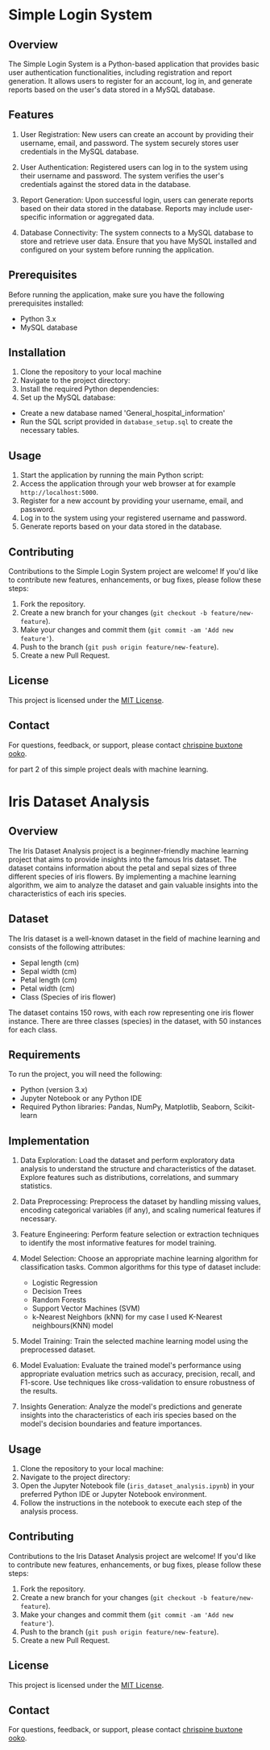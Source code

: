 # Simple Login System

## Overview

The Simple Login System is a Python-based application that provides basic user authentication functionalities, including registration and report generation. It allows users to register for an account, log in, and generate reports based on the user's data stored in a MySQL database.

## Features

1. User Registration: New users can create an account by providing their username, email, and password. The system securely stores user credentials in the MySQL database.

2. User Authentication: Registered users can log in to the system using their username and password. The system verifies the user's credentials against the stored data in the database.

3. Report Generation: Upon successful login, users can generate reports based on their data stored in the database. Reports may include user-specific information or aggregated data.

4. Database Connectivity: The system connects to a MySQL database to store and retrieve user data. Ensure that you have MySQL installed and configured on your system before running the application.

## Prerequisites

Before running the application, make sure you have the following prerequisites installed:

- Python 3.x
- MySQL database

## Installation

1. Clone the repository to your local machine
2. Navigate to the project directory: 
3. Install the required Python dependencies: 
4. Set up the MySQL database:
- Create a new database named 'General_hospital_information'
- Run the SQL script provided in `database_setup.sql` to create the necessary tables.

## Usage

1. Start the application by running the main Python script: 
2. Access the application through your web browser at for example `http://localhost:5000`.
3. Register for a new account by providing your username, email, and password.
4. Log in to the system using your registered username and password.
5. Generate reports based on your data stored in the database.

## Contributing

Contributions to the Simple Login System project are welcome! If you'd like to contribute new features, enhancements, or bug fixes, please follow these steps:
1. Fork the repository.
2. Create a new branch for your changes (`git checkout -b feature/new-feature`).
3. Make your changes and commit them (`git commit -am 'Add new feature'`).
4. Push to the branch (`git push origin feature/new-feature`).
5. Create a new Pull Request.

## License

This project is licensed under the [MIT License](LICENSE).

## Contact

For questions, feedback, or support, please contact [chrispine buxtone ooko](mailto:chrispinebux@gmail.com).


for part 2 of this simple project deals with machine learning.

# Iris Dataset Analysis

## Overview

The Iris Dataset Analysis project is a beginner-friendly machine learning project that aims to provide insights into the famous Iris dataset. The dataset contains information about the petal and sepal sizes of three different species of iris flowers. By implementing a machine learning algorithm, we aim to analyze the dataset and gain valuable insights into the characteristics of each iris species.

## Dataset

The Iris dataset is a well-known dataset in the field of machine learning and consists of the following attributes:
- Sepal length (cm)
- Sepal width (cm)
- Petal length (cm)
- Petal width (cm)
- Class (Species of iris flower)

The dataset contains 150 rows, with each row representing one iris flower instance. There are three classes (species) in the dataset, with 50 instances for each class.

## Requirements

To run the project, you will need the following:
- Python (version 3.x)
- Jupyter Notebook or any Python IDE
- Required Python libraries: Pandas, NumPy, Matplotlib, Seaborn, Scikit-learn

## Implementation

1. Data Exploration: Load the dataset and perform exploratory data analysis to understand the structure and characteristics of the dataset. Explore features such as distributions, correlations, and summary statistics.

2. Data Preprocessing: Preprocess the dataset by handling missing values, encoding categorical variables (if any), and scaling numerical features if necessary.

3. Feature Engineering: Perform feature selection or extraction techniques to identify the most informative features for model training.

4. Model Selection: Choose an appropriate machine learning algorithm for classification tasks. Common algorithms for this type of dataset include:
   - Logistic Regression
   - Decision Trees
   - Random Forests
   - Support Vector Machines (SVM)
   - k-Nearest Neighbors (kNN)
  for my case I used K-Nearest neighbours(KNN) model

5. Model Training: Train the selected machine learning model using the preprocessed dataset.
6. Model Evaluation: Evaluate the trained model's performance using appropriate evaluation metrics such as accuracy, precision, recall, and F1-score. Use techniques like cross-validation to ensure robustness of the results.
7. Insights Generation: Analyze the model's predictions and generate insights into the characteristics of each iris species based on the model's decision boundaries and feature importances.

## Usage

1. Clone the repository to your local machine: 
2. Navigate to the project directory: 
3. Open the Jupyter Notebook file (`iris_dataset_analysis.ipynb`) in your preferred Python IDE or Jupyter Notebook environment.
4. Follow the instructions in the notebook to execute each step of the analysis process.

## Contributing

Contributions to the Iris Dataset Analysis project are welcome! If you'd like to contribute new features, enhancements, or bug fixes, please follow these steps:
1. Fork the repository.
2. Create a new branch for your changes (`git checkout -b feature/new-feature`).
3. Make your changes and commit them (`git commit -am 'Add new feature'`).
4. Push to the branch (`git push origin feature/new-feature`).
5. Create a new Pull Request.

## License

This project is licensed under the [MIT License](LICENSE).

## Contact

For questions, feedback, or support, please contact [chrispine buxtone ooko](chrispinebux@gmail.com).







